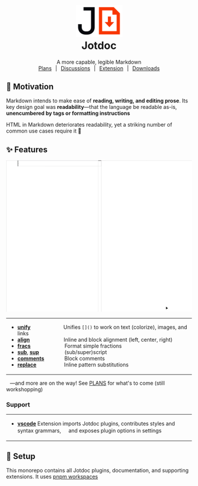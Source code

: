 <div align="center"> 
<h1><img src=".embed/jd-.png" width="125px"/><br>Jotdoc</h1>

A more capable, legible Markdown   
[Plans](PLANS.md)⠀|⠀[Discussions](https://github.com/Acumane/jotdoc/discussions)⠀|⠀[Extension]()⠀|⠀[Downloads](https://www.npmjs.com/org/jotdoc)

</div>

## 💭 Motivation

Markdown intends to make ease of **reading, writing, and editing prose**. Its key design goal was **readability**—that the language be readable as-is, **unencumbered by tags or formatting instructions**

<p>
HTML in Markdown deteriorates readability, yet a striking number of common use cases require it 🤔
</p>

## ✨ Features

![](.embed/demo.gif)

<table><tr><td>

- [**unify**](@jotdoc/unify/)⠀⠀⠀ ⠀⠀ ⠀⠀⠀Unifies `[]()` to work on text (colorize), images, and links
- [**align**](@jotdoc/align)⠀⠀⠀⠀⠀⠀⠀⠀⠀Inline and block alignment (left, center, right)
- [**fracs**](@jotdoc/fracs)⠀⠀⠀⠀⠀⠀⠀⠀⠀Format simple fractions
- [**sub**](@jotdoc/sub), [**sup**](@jotdoc/sup)⠀⠀ ⠀⠀⠀ ⠀(sub/super)script
- [**comments**](@jotdoc/comments)⠀⠀ ⠀⠀⠀Block comments
- [**replace**](@jotdoc/replace)⠀⠀⠀⠀ ⠀⠀⠀Inline pattern substitutions
</td></tr></table>

⠀—and more are on the way! See [PLANS](PLANS.md) for what's to come (still workshopping)
### Support
<table><tr><td>

- [**vscode**](support/vscode)
  Extension imports Jotdoc plugins, contributes styles and syntax grammars, ㅤ
  and exposes plugin options in settings
</td></tr></table>


## 🔧 Setup
This monorepo contains all Jotdoc plugins, documentation, and supporting extensions. It uses [pnpm workspaces](https://pnpm.io/workspaces)
